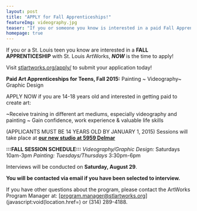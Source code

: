 ```yaml
---
layout: post
title: "APPLY for Fall Apprenticeships!"
featureImg: videography.jpg
teaser: "If you or someone you know is interested in a paid Fall Apprenticeship with St. Louis ArtWorks, NOW is the time to apply! Click \"APPLY\" above for more information!"
homepage: true
---
```

 

If you or a St. Louis teen you know are interested in a **FALL APPRENTICESHIP** with St. Louis ArtWorks, ***NOW*** is the time to apply!

Visit [stlartworks.org/apply/](http://stlartworks.org/apply/) to submit your application today!

**Paid Art Apprenticeships for Teens, Fall 2015:**
Painting ~ Videography~ Graphic Design

APPLY NOW if you are 14-18 years old and interested in getting paid to create art:

~Receive training in different art mediums, especially videography and painting
~ Gain confidence, work experience & valuable life skills

(APPLICANTS MUST BE 14 YEARS OLD BY JANUARY 1, 2015)
Sessions will take place at **[our new studio at 5959 Delmar](https://www.google.com/maps/place/5959+Delmar+Blvd,+St+Louis,+MO+63112/@38.6548341,-90.2927678,17z/data=!4m2!3m1!1s0x87df4aacff16250b:0xef4a139e5304dde7)**

**:::FALL SESSION SCHEDULE:::**
*Videography/Graphic Design:* Saturdays 10am-3pm
*Painting: Tuesdays/Thursdays* 3:30pm-6pm

Interviews will be conducted on **Saturday, August 29**.

**You will be contacted via email if you have been selected to interview.**

If you have other questions about the program, please contact the ArtWorks Program Manager at: [program.manager@stlartworks.org](javascript:void(location.href=) or (314) 289-4188.